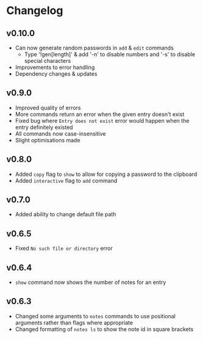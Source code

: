 # Changelog

## v0.10.0

* Can now generate random passwords in `add` & `edit` commands
  * Type '!gen[length]' & add '-n' to disable numbers and '-s' to disable special characters
* Improvements to error handling
* Dependency changes & updates

## v0.9.0

* Improved quality of errors
* More commands return an error when the given entry doesn't exist
* Fixed bug where `Entry does not exist` error would happen when the entry definitely existed
* All commands now case-insensitive
* Slight optimisations made

## v0.8.0

* Added `copy` flag to `show` to allow for
copying a password to the clipboard
* Added `interactive` flag to `add` command

## v0.7.0

* Added ability to change default file path

## v0.6.5

* Fixed `No such file or directory` error

## v0.6.4

* `show` command now shows the number of notes for an entry

## v0.6.3

* Changed some arguments to `notes` commands to use positional arguments rather than flags
where appropriate
* Changed formatting of `notes ls` to show the note id in square brackets
